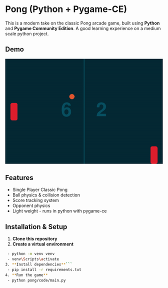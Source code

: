 # Pong (Python + Pygame-CE)
This is a modern take on the classic Pong arcade game, built using **Python** and **Pygame Community Edition**.
A good learning experience on a medium scale python project.

## Demo
![Gameplay Demo](media/Pong%20GIF.gif)
## Features
 - Single Player Classic Pong
 - Ball physics & collision detection
 - Score tracking system
 - Opponent physics
 - Light weight - runs in python with pygame-ce
## Installation & Setup
1. **Clone this repository**
2. **Create a virtual environment**
```bash
 - python -m venv venv
 - venv\Scripts\activate
3. **Install dependencies**```
 - pip install -r requirements.txt
4. **Run the game**
 - python pong/code/main.py
    
